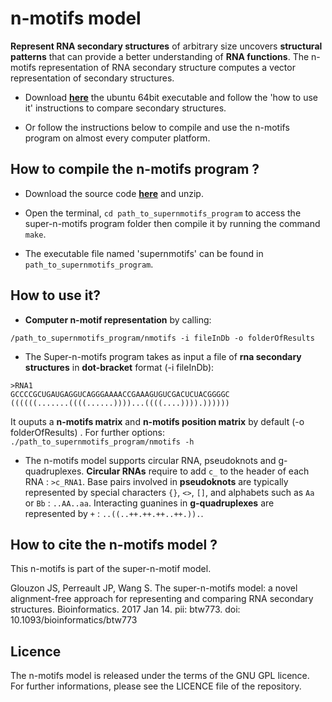 # n-motifs model #

**Represent RNA secondary structures** of arbitrary size uncovers **structural patterns** that can provide a better understanding of **RNA functions**. The n-motifs representation of RNA secondary structure computes a vector representation of secondary structures.

* Download **[here](https://github.com/jpsglouzon/nmotifs/releases)** the ubuntu 64bit executable and follow the 'how to use it' instructions to compare secondary structures. 

* Or follow the instructions below to compile and use the n-motifs program on almost every computer platform.

## How to compile the n-motifs program ? ##

* Download the source code **[here](https://github.com/jpsglouzon/nmotifs/zipball/master)** and unzip.

* Open the terminal, `cd path_to_supernmotifs_program` to access the super-n-motifs program folder then compile it by running the command `make`.

* The executable file named 'supernmotifs' can be found in `path_to_supernmotifs_program`.

## How to use it? ##

* **Computer n-motif representation** by calling: 
```
/path_to_supernmotifs_program/nmotifs -i fileInDb -o folderOfResults
```

* The Super-n-motifs program takes as input a file of **rna secondary structures** in **dot-bracket** format (-i fileInDb):
```
>RNA1
GCCCCGCUGAUGAGGUCAGGGAAAACCGAAAGUGUCGACUCUACGGGGC
((((((.......((((......))))...((((....)))).))))))
```
It ouputs a **n-motifs matrix** and **n-motifs position matrix** by default (-o folderOfResults) .
For further options: `./path_to_supernmotifs_program/nmotifs -h`

* The n-motifs model supports circular RNA, pseudoknots and g-quadruplexes. **Circular RNAs** require to add `c_` to the header of each RNA :  `>c_RNA1`. Base pairs involved in **pseudoknots** are typically represented by special characters `{}`, `<>`, `[]`, and alphabets such as `Aa` or `Bb` : `..AA..aa`. Interacting guanines in **g-quadruplexes** are represented by `+` : `..((..++.++.++..++.)).`.

## How to cite the n-motifs model ? ##

This n-motifs is part of the super-n-motif model.


Glouzon JS, Perreault JP, Wang S. The super-n-motifs model: a novel
alignment-free approach for representing and comparing RNA secondary structures. Bioinformatics. 2017 Jan 14. pii: btw773. doi: 10.1093/bioinformatics/btw773

## Licence ##

The n-motifs model is released under the terms of the GNU GPL licence. For further informations, please see the LICENCE file of the repository.


